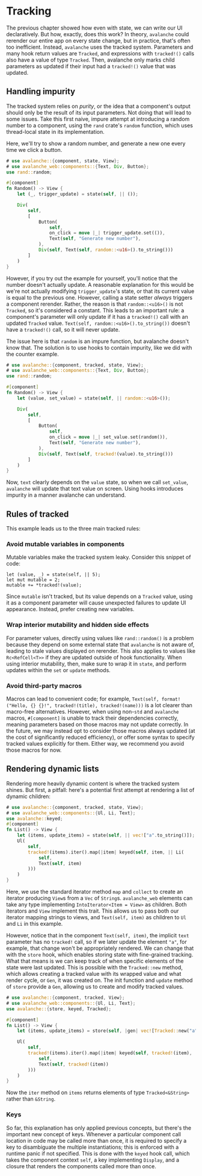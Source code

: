 # Tracking

The previous chapter showed how even with state, we can write our UI declaratively. But how, exactly, does this work?
In theory, `avalanche` could rerender our entire app on every state change, but in practice, that's often too inefficient.
Instead, `avalanche` uses the tracked system. Parameters and many hook return values are `Tracked`, and expressions with
`tracked!()` calls also have a value of type `Tracked`. Then, avalanche only marks child parameters as updated if their input 
had a `tracked!()` value that was updated.

## Handling impurity

The tracked system relies on _purity_, or the idea that a component's output should only be the result of its input parameters. 
Not doing that will lead to some issues. Take this first naive, impure attempt at introducing a random number to a 
component, using the `rand` crate's `random` function, which uses thread-local state in its implementation. 

Here, we'll try to show a random number, and generate a new one every time we click a button.

```rust
# use avalanche::{component, state, View};
# use avalanche_web::components::{Text, Div, Button};
use rand::random;

#[component]
fn Random() -> View {
    let (_, trigger_update) = state(self, || ());

    Div(
        self,
        [
            Button(
                self,
                on_click = move |_| trigger_update.set(()),
                Text(self, "Generate new number"),
            ),
            Div(self, Text(self, random::<u16>().to_string())) 
        ]
    )
}
```
However, if you try out the example for yourself, you'll notice that the number doesn't actually update. A reasonable explanation for this would be
we're not actually modifying `trigger_update`'s state, or that its current value is equal to the previous one. However, calling a state setter _always_ 
triggers a component rerender. Rather, the reason is that `random::<u16>()` is not `Tracked`, so it's considered a constant. This leads to an important rule: 
a component's parameter will only update if it has a `tracked!()` call with an updated `Tracked` value. `Text(self, random::<u16>().to_string())` doesn't have a `tracked!()`
call, so it will never update.

The issue here is that `random` is an impure function, but avalanche doesn't know that. The solution is to use hooks to contain impurity, like we did with 
the counter example.

```rust
# use avalanche::{component, tracked, state, View};
# use avalanche_web::components::{Text, Div, Button};
use rand::random;

#[component]
fn Random() -> View {
    let (value, set_value) = state(self, || random::<u16>());

    Div(
        self,
        [
            Button(
                self,
                on_click = move |_| set_value.set(random()),
                Text(self, "Generate new number"),
            ),
            Div(self, Text(self, tracked!(value).to_string())) 
        ]
    )
}
```

Now, `text` clearly depends on the `value` state, so when we call `set_value`, `avalanche` will update that text value on screen.
Using hooks introduces impurity in a manner avalanche can understand.

## Rules of tracked

This example leads us to the three main tracked rules:


### Avoid mutable variables in components

Mutable variables make the tracked system leaky. Consider this snippet of code:

```rust,ignore
let (value, _) = state(self, || 5);
let mut mutable = 2;
mutable += *tracked!(value);
```

Since `mutable` isn't tracked, but its value depends on a `Tracked` value, using it as a component parameter will 
cause unexpected failures to update UI appearance. Instead, prefer creating new variables.

### Wrap interior mutability and hidden side effects

For parameter values, directly using values like `rand::random()` is a problem because they depend on some external state
that `avalanche` is not aware of, leading to stale values displayed on rerender. This also applies to values like `Rc<RefCell<T>>`
if they are updated outside of hook functionality. When using interior mutability, then, make sure to wrap it in `state`, and perform updates 
within the `set` or `update` methods.

### Avoid third-party macros

Macros can lead to convenient code; for example, `Text(self, format!("Hello, {} {}!", tracked!(title), tracked!(name)))` is a lot clearer than macro-free
alternatives. However, when using non-`std` and `avalanche` macros, `#[component]` is unable to track their dependencies correctly, meaning
parameters based on those macros may not update correctly. In the future, we may instead opt to consider those macros always updated (at the cost of significantly reduced efficiency), or offer some syntax to specify tracked values explicitly for them. Either way, we recommend you avoid those macros for now. 

## Rendering dynamic lists

Rendering more heavily dynamic content is where the tracked system shines. But first, a pitfall:
here's a potential first attempt at rendering a list of dynamic children:

```rust
# use avalanche::{component, tracked, state, View};
# use avalanche_web::components::{Ul, Li, Text};
use avalanche::keyed;
#[component]
fn List() -> View {
    let (items, update_items) = state(self, || vec!["a".to_string()]);
    Ul(
        self,
        tracked!(items).iter().map(|item| keyed(self, item, || Li(
            self,
            Text(self, item)
        )))
    )
}
```

Here, we use the standard iterator method `map` and `collect` to create an iterator
producing `View`s from a `Vec` of `String`s. `avalanche_web` elements can take any
type implementing `IntoIterator<Item = View>` as children. 
Both iterators and `View` implement this trait. This allows us to pass 
both our iterator mapping strings to views, and `Text(self, item)` as children to
`Ul` and `Li` in this example.

However, notice that in the component `Text(self, item)`, the implicit `text` parameter has no `tracked!` call, so if we later 
update the element `"a"`, for example, that change won't be appropriately rendered. We can change that with the `store` hook,
which enables storing state with fine-grained tracking. What that means is we can keep track of when specific elements of the
state were last updated. This is possible with the `Tracked::new` method, which allows creating a tracked value with its wrapped
value and what render cycle, or `Gen`, it was created on. The init function and `update` method of `store` provide a `Gen`, allowing
us to create and modify tracked values.

```rust
# use avalanche::{component, tracked, View};
# use avalanche_web::components::{Ul, Li, Text};
use avalanche::{store, keyed, Tracked};

#[component]
fn List() -> View {
    let (items, update_items) = store(self, |gen| vec![Tracked::new("a", gen)]);

    Ul(
        self,
        tracked!(items).iter().map(|item| keyed(self, tracked!(item), || Li(
            self,
            Text(self, tracked!(item))
        )))
    )
}
```
Now the `iter` method on `items` returns elements of type `Tracked<&String>` rather than `&String`.


### Keys

So far, this explanation has only applied previous concepts, but there's the
important new concept of keys. Whenever a particular component call location in code 
may be called more than once, it is required to specify a key to disambiguate the 
multiple instantiations; this is enforced with a runtime panic if not specified. 
This is done with the `keyed` hook call, which takes the component context `self`,
a key implementing `Display`, and a closure that renders the components called
more than once.